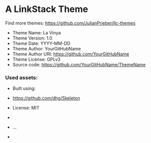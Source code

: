 # A LinkStack Theme
Find more themes: https://github.com/JulianPrieber/llc-themes
                                                                                                                                                                         
*	Theme Name: La Vinya
*	Theme Version: 1.0
*	Theme Date: YYYY-MM-DD
*	Theme Author: YourGitHubName
*	Theme Author URI: https://github.com/YourGitHubName
*	Theme License: GPLv3
*	Source code: https://github.com/YourGitHubName/ThemeName


### Used assets:
* Built using:
* https://github.com/dhg/Skeleton
* License: MIT

*
* ...
*
